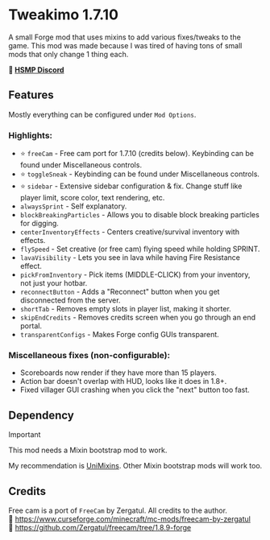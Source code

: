 # Tweakimo 1.7.10
A small Forge mod that uses mixins to add various fixes/tweaks to the game. This mod was made because I was tired of having tons of small mods that only change 1 thing each.

<b>🔗 [HSMP Discord](https://discord.gg/4ySWkM2)</b>

## Features
Mostly everything can be configured under `Mod Options`.

### Highlights:
- ⭐ `freeCam` - Free cam port for 1.7.10 (credits below). Keybinding can be found under Miscellaneous controls.
- ⭐ `toggleSneak` - Keybinding can be found under Miscellaneous controls.
- ⭐ `sidebar` - Extensive sidebar configuration & fix. Change stuff like player limit, score color, text rendering, etc.
- `alwaysSprint` - Self explanatory.
- `blockBreakingParticles` - Allows you to disable block breaking particles for digging.
- `centerInventoryEffects` - Centers creative/survival inventory with effects.
- `flySpeed` - Set creative (or free cam) flying speed while holding SPRINT.
- `lavaVisibility` - Lets you see in lava while having Fire Resistance effect.
- `pickFromInventory` - Pick items (MIDDLE-CLICK) from your inventory, not just your hotbar.
- `reconnectButton` - Adds a "Reconnect" button when you get disconnected from the server.
- `shortTab` - Removes empty slots in player list, making it shorter.
- `skipEndCredits` - Removes credits screen when you go through an end portal.
- `transparentConfigs` - Makes Forge config GUIs transparent.

### Miscellaneous fixes (non-configurable):
- Scoreboards now render if they have more than 15 players.
- Action bar doesn't overlap with HUD, looks like it does in 1.8+.
- Fixed villager GUI crashing when you click the "next" button too fast.

## Dependency
> [!IMPORTANT]
> This mod needs a Mixin bootstrap mod to work.

My recommendation is [UniMixins](https://modrinth.com/mod/unimixins). Other Mixin bootstrap mods will work too.

## Credits
Free cam is a port of `FreeCam` by Zergatul. All credits to the author.
<br>🔗 https://www.curseforge.com/minecraft/mc-mods/freecam-by-zergatul
<br>🔗 https://github.com/Zergatul/freecam/tree/1.8.9-forge
